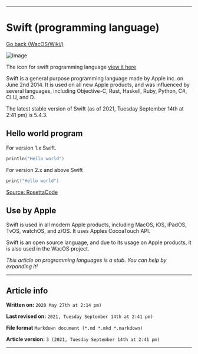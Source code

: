 
***

# Swift (programming language)

[Go back (WacOS/Wiki/)](https://github.com/seanpm2001/WacOS/wiki)

![Image](https://upload.wikimedia.org/wikipedia/commons/9/9d/Swift_logo.svg)

The icon for swift programming language [view it here](https://github.com/seanpm2001/WacOS/blob/master/Graphics/Swift/Swift_logo.svg)

Swift is a general purpose programming language made by Apple inc. on June 2nd 2014. It is used on all new Apple products, and was influenced by several languages, including Objective-C, Rust, Haskell, Ruby, Python, C#, CLU, and D. 

The latest stable version of Swift (as of 2021, Tuesday September 14th at 2:41 pm) is 5.4.3.

## Hello world program

For version 1.x Swift.

```swift
println("Hello world")
```

For version 2.x and above Swift

```swift
print("Hello world")
```

[Source: RosettaCode](http://rosettacode.org/wiki/Hello_world/Text#Swift)

## Use by Apple

Swift is used in all modern Apple products, including MacOS, iOS, iPadOS, TvOS, watchOS, and z/OS. It uses Apples CocoaTouch API.

Swift is an open source language, and due to its usage on Apple products, it is also used in the WacOS project.

_This article on programming languages is a stub. You can help by expanding it!_

***

## Article info

**Written on:** `2020 May 27th at 2:14 pm)`

**Last revised on:** `2021, Tuesday September 14th at 2:41 pm)`

**File format** `Markdown document (*.md *.mkd *.markdown)`

**Article version:** `3 (2021, Tuesday September 14th at 2:41 pm)`

***

